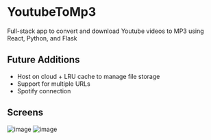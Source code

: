 # YoutubeToMp3
Full-stack app to convert and download Youtube videos to MP3 using React, Python, and Flask

## Future Additions
- Host on cloud + LRU cache to manage file storage
- Support for multiple URLs
- Spotify connection


## Screens
![image](https://github.com/dliu27/YoutubeToMp3/assets/48995019/8809205d-0b15-4951-886f-cdbbd1c6c765)
![image](https://github.com/dliu27/YoutubeToMp3/assets/48995019/cc1ccbad-52b8-4171-998a-035963ad4bb3)
